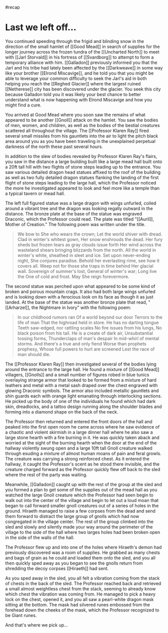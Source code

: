 #recap 
# Last we left off...
You continued speeding through the frigid and blinding snow in the direction of the small hamlet of [[Good Mead]] in search of supplies for the longer journey across the frozen tundra of the [[Uncharted North]] to meet with [[Jarl Storvald]] in his fortress of [[Svardborg]] to attempt to form a temporary alliance with him. [[Galladon]] previously informed you that the Jarl and his tribe had lately been affected by the [[Darkweave]] in some way like your brother [[Elrond Miscavige]], and he told you that you might be able to leverage your common difficulty to seek the Jarl's aid in both helping you reach the [[Reghed Glacier]] where the largest ruined [[Netherese]] city has been discovered under the glacier. You seek this city because Galladon told you it was likely your best chance to better understand what is now happening with Elrond Miscavige and how you might find a cure.

You arrived at Good Mead where you soon saw the remains of what appeared to be another [[Gnoll]] attack on the hamlet. You saw the bodies of men, women, and children, as well as the bodies of the bestial creatures scattered all throughout the village. The [[Professor Klaren Ray]] fired several small missiles from his gauntlets into the air to light the pitch black area around you as you have been traveling in the unexplained perpetual darkness of the north these past several hours.

In addition to the slew of bodies revealed by Professor Klaren Ray's flairs, you saw in the distance a large building built like a large mead hall built onto a 20ft tall hill with two flights of stone steps leading up to the entrance. You saw various detailed dragon head statues affixed to the roof of the building as well as two fully detailed dragon statues flanking the landing of the first flight of stone steps leading to the large hall, which the Professor noticed the more he investigated appeared to look and feel more like a temple than a typical tavern or mead hall.

The left full figured statue was a large dragon with wings unfurled, coiled around a vibrant tree and the dragon was looking regally outward in the distance. The bronze plate at the base of the statue was engraved Draconic, which the Professor could read. The plate was titled "[[Auril]], Mother of Creation." The following poem was written under the title.

> We bow to She who wears the crown; Let the world shiver with dread. Clad in winter's whitest gown, Her snow enshrouds the dead. Her fury sheds but frozen tears as gray clouds issue forth Her wind across the wasteland shears bringing blizzards from the north. All the world in winter's white, sheathed in sleet and ice. Set upon never-ending night, She conjures paradise. Behold her everlasting rime, see how it covers all. Weep not for those she traps in time behind Her glacial wall. Sovereign of summer's lost, General of winter's war; Long live the One of cold and frost. May She reign forevermore.

The second statue was perched upon what appeared to be some kind of broken and porous mountain crags. It also had both large wings unfurled and is looking down with a ferocious look on its face as though it as just landed. At the base of the statue was another bronze plate that read, "[[Arharzel]], the Nightmare in Ivory" with the following poem:

> In our childhood rumors ran Of a world beyond our door Terrors to the life of man That the highroad held in store. He has no darting tongue Teeth saw-edged, nor rattling scales No fire issues from his lungs, No black poison from his tail. He is a create of dark air, Unsubstantial tossing forms, Thunderclaps of man's despair In mid-whirl of mental storms. And there's a true and only fiend Worse than prophets prophesy, Whose full powers to hurt are screened Lest the race of man should die.

The [[Professor Klaren Ray]] then investigated several of the bodies lying around the entrance to the large hall. He found a mixture of [[Good Mead]] villagers, [[Gnolls]] and a small number of figures robed in blue tunics overlaying strange armor that looked to be formed from a mixture of hard leathers and metal with a metal sash draped over the chest engraved with glowing Draconic symbols. The armor also included metallic gauntlets and shin guards each with orange light emanating through interlocking sections. He picked up the body of one of the individuals he found which had dark skin, dreadlocks, and a tattoo design running along the shoulder blades and forming into a diamond shape on the back of the neck.

The Professor then returned and entered the front doors of the hall and peaked into the first open room he came across where he saw evidence of a chaotic and violent skirmish in a large dinner hall where he also saw a large stone hearth with a fire burning in it. He was quickly taken aback and worried at the sight of the burning hearth when the door at the end of the hallway violently swung open and a large 10ft tall Gnoll creature walked through exuding a mixture of almost human moans of pain and feral growls. The creature was carrying a strong reinforced chest. As it entered the hallway, it caught the Professor's scent as he stood there invisible, and the creature charged forward as the Professor quickly flew off back to the sled where the rest of the party was waiting.

Meanwhile, [[Galladon]] caught up with the rest of the group at the sled and you formed a plan to get some of the supplies out of the mead hall as you watched the large Gnoll creature which the Professor had seen begin to walk out into the center of the village and begin to let out a loud moan that began to call forward smaller gnoll creatures out of a series of holes in the ground. Hiraeth managed to raise a few corpses from the dead and send them forward to distract the large group of gnolls which had now congregated in the village center. The rest of the group climbed into the sled and slowly and silently made your way around the perimeter of the village to the side of the hall where two larges holes had been broken open in the side of the walls of the hall.

The Professor flew up and into one of the holes where Hiraeth's demon had previously discovered was a room of supplies. He grabbed as many chests and bags of grain as he could and loaded them onto the sled, and you all then quickly sped away as you began to see the gnolls return from shredding the decoy corpses [[Hiraeth]] had sent.

As you sped away in the sled, you all felt a vibration coming from the stack of chests in the back of the sled. The Professor reached back and retrieved a small almost weightless chest from the stack, seeming to already know which chest the vibration was coming from. He managed to pick a heavy lock on the chest, opened it, and you all saw a pearl-white dragon mask sitting at the bottom. The mask had silvered runes embossed from the forehead down the cheeks of the mask, which the Professor recognized to be Giant runes.

And that's where we pick up...